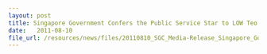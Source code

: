 ```yaml
---
layout: post
title: Singapore Government Confers the Public Service Star to LOW Teo Ping at 2011 National Day Celebrations
date:   2011-08-10
file_url: /resources/news/files/20110810_SGC_Media-Release_Singapore_Government_Confers_the_Public_Service_Star_to_Low_Teo_Ping.pdf
---
```

